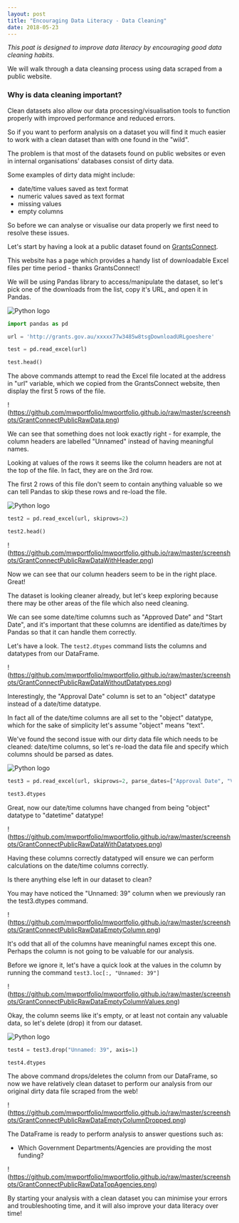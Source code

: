 ```yaml
---
layout: post
title: "Encouraging Data Literacy - Data Cleaning"
date: 2018-05-23
---
```


*This poat is designed to improve data literacy by encouraging good data cleaning habits.*

We will walk through a data cleansing process using data scraped from a public website.

### Why is data cleaning important?

Clean datasets also allow our data processing/visualisation tools to function properly with improved performance and reduced errors.

So if you want to perform analysis on a dataset you will find it much easier to work with a clean dataset than with one found in the "wild".
 
The problem is that most of the datasets found on public websites or even in internal organisations' databases consist of dirty data.

Some examples of dirty data might include:

- date/time values saved as text format
- numeric values saved as text format
- missing values
- empty columns

So before we can analyse or visualise our data properly we first need to resolve these issues.

Let's start by having a look at a public dataset found on [GrantsConnect](http://grants.gov.au).

This website has a page which provides a handy list of downloadable Excel files per time period - thanks GrantsConnect!

We will be using Pandas library to access/manipulate the dataset, so let's pick one of the downloads from the list, copy it's URL, and open it in Pandas.


![Python logo](https://www.python.org/static/favicon.ico)
~~~python
import pandas as pd

url = 'http://grants.gov.au/xxxxx77w3485w8tsgDownloadURLgoeshere'

test = pd.read_excel(url)

test.head()
~~~

The above commands attempt to read the Excel file located at the address in "url" variable, which we copied from the GrantsConnect website, then display the first 5 rows of the file.

!(https://github.com/mwportfolio/mwportfolio.github.io/raw/master/screenshots/GrantConnectPublicRawData.png)

We can see that something does not look exactly right - for example, the column headers are labelled "Unnamed" instead of having meaningful names.

Looking at values of the rows it seems like the column headers are not at the top of the file. In fact, they are on the 3rd row.

The first 2 rows of this file don't seem to contain anything valuable so we can tell Pandas to skip these rows and re-load the file.

![Python logo](https://www.python.org/static/favicon.ico)
~~~python
test2 = pd.read_excel(url, skiprows=2)

test2.head()
~~~

!(https://github.com/mwportfolio/mwportfolio.github.io/raw/master/screenshots/GrantConnectPublicRawDataWithHeader.png)

Now we can see that our column headers seem to be in the right place. Great!

The dataset is looking cleaner already, but let's keep exploring because there may be other areas of the file which also need cleaning.

We can see some date/time columns such as "Approved Date" and "Start Date", and it's important that these columns are identified as date/times by Pandas so that it can handle them correctly.

Let's have a look. The `test2.dtypes` command lists the columns and datatypes from our DataFrame.

!(https://github.com/mwportfolio/mwportfolio.github.io/raw/master/screenshots/GrantConnectPublicRawDataWithoutDatatypes.png)

Interestingly, the "Approval Date" column is set to an "object" datatype instead of a date/time datatype.

In fact all of the date/time columns are all set to the "object" datatype, which for the sake of simplicity let's assume "object" means "text".

We've found the second issue with our dirty data file which needs to be cleaned: date/time columns, so let's re-load the data file and specify which columns should be parsed as dates.


![Python logo](https://www.python.org/static/favicon.ico)
~~~python
test3 = pd.read_excel(url, skiprows=2, parse_dates=["Approval Date", "Variation Date", "Published Date/Time", "Start Date", "End Date"])

test3.dtypes
~~~

Great, now our date/time columns have changed from being "object" datatype to "datetime" datatype!

!(https://github.com/mwportfolio/mwportfolio.github.io/raw/master/screenshots/GrantConnectPublicRawDataWithDatatypes.png)

Having these columns correctly datatyped will ensure we can perform calculations on the date/time columns correctly.

Is there anything else left in our dataset to clean?

You may have noticed the "Unnamed: 39" column when we previously ran the test3.dtypes command.

!(https://github.com/mwportfolio/mwportfolio.github.io/raw/master/screenshots/GrantConnectPublicRawDataEmptyColumn.png)

It's odd that all of the columns have meaningful names except this one. Perhaps the column is not going to be valuable for our analysis.

Before we ignore it, let's have a quick look at the values in the column by running the command `test3.loc[:, "Unnamed: 39"]`

!(https://github.com/mwportfolio/mwportfolio.github.io/raw/master/screenshots/GrantConnectPublicRawDataEmptyColumnValues.png)

Okay, the column seems like it's empty, or at least not contain any valuable data, so let's delete (drop) it from our dataset.

![Python logo](https://www.python.org/static/favicon.ico)
~~~python
test4 = test3.drop("Unnamed: 39", axis=1)

test4.dtypes
~~~

The above command drops/deletes the column from our DataFrame, so now we have relatively clean dataset to perform our analysis from our original dirty data file scraped from the web!

!(https://github.com/mwportfolio/mwportfolio.github.io/raw/master/screenshots/GrantConnectPublicRawDataEmptyColumnDropped.png)

The DataFrame is ready to perform analysis to answer questions such as:

- Which Government Departments/Agencies are providing the most funding?

!(https://github.com/mwportfolio/mwportfolio.github.io/raw/master/screenshots/GrantConnectPublicRawDataTopAgencies.png)

By starting your analysis with a clean dataset you can minimise your errors and troubleshooting time, and it will also improve your data literacy over time! 
